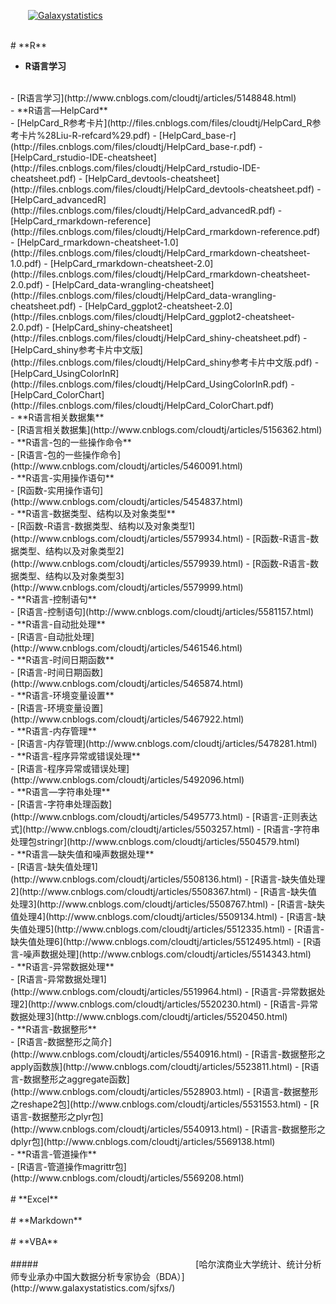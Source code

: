 
&emsp;&emsp;[![Galaxystatistics](http://files.cnblogs.com/files/cloudtj/galaxy_logo.bmp)](http://www.galaxystatistics.com/webTJX/mobile/)

<br/>
# **R**
<br/>

-  **R语言学习**
<br/>
	- [R语言学习](http://www.cnblogs.com/cloudtj/articles/5148848.html)
<br/>
-  **R语言—HelpCard**
<br/>
	- [HelpCard_R参考卡片](http://files.cnblogs.com/files/cloudtj/HelpCard_R参考卡片%28Liu-R-refcard%29.pdf)
	- [HelpCard_base-r](http://files.cnblogs.com/files/cloudtj/HelpCard_base-r.pdf)
	- [HelpCard_rstudio-IDE-cheatsheet](http://files.cnblogs.com/files/cloudtj/HelpCard_rstudio-IDE-cheatsheet.pdf)
	- [HelpCard_devtools-cheatsheet](http://files.cnblogs.com/files/cloudtj/HelpCard_devtools-cheatsheet.pdf)
	- [HelpCard_advancedR](http://files.cnblogs.com/files/cloudtj/HelpCard_advancedR.pdf)
	- [HelpCard_rmarkdown-reference](http://files.cnblogs.com/files/cloudtj/HelpCard_rmarkdown-reference.pdf)
	- [HelpCard_rmarkdown-cheatsheet-1.0](http://files.cnblogs.com/files/cloudtj/HelpCard_rmarkdown-cheatsheet-1.0.pdf)
	- [HelpCard_rmarkdown-cheatsheet-2.0](http://files.cnblogs.com/files/cloudtj/HelpCard_rmarkdown-cheatsheet-2.0.pdf)
	- [HelpCard_data-wrangling-cheatsheet](http://files.cnblogs.com/files/cloudtj/HelpCard_data-wrangling-cheatsheet.pdf)
	- [HelpCard_ggplot2-cheatsheet-2.0](http://files.cnblogs.com/files/cloudtj/HelpCard_ggplot2-cheatsheet-2.0.pdf)
	- [HelpCard_shiny-cheatsheet](http://files.cnblogs.com/files/cloudtj/HelpCard_shiny-cheatsheet.pdf)
	- [HelpCard_shiny参考卡片中文版](http://files.cnblogs.com/files/cloudtj/HelpCard_shiny参考卡片中文版.pdf)
	- [HelpCard_UsingColorInR](http://files.cnblogs.com/files/cloudtj/HelpCard_UsingColorInR.pdf)
	- [HelpCard_ColorChart](http://files.cnblogs.com/files/cloudtj/HelpCard_ColorChart.pdf)
<br/>
-  **R语言相关数据集**
<br/>
	- [R语言相关数据集](http://www.cnblogs.com/cloudtj/articles/5156362.html)
<br/>
-  **R语言-包的一些操作命令**
<br/>	
	- [R语言-包的一些操作命令](http://www.cnblogs.com/cloudtj/articles/5460091.html)
<br/>
-  **R语言-实用操作语句**
<br/>
	- [R函数-实用操作语句](http://www.cnblogs.com/cloudtj/articles/5454837.html)
<br/>
-  **R语言-数据类型、结构以及对象类型**
<br/>
	- [R函数-R语言-数据类型、结构以及对象类型1](http://www.cnblogs.com/cloudtj/articles/5579934.html)
	- [R函数-R语言-数据类型、结构以及对象类型2](http://www.cnblogs.com/cloudtj/articles/5579939.html)
	- [R函数-R语言-数据类型、结构以及对象类型3](http://www.cnblogs.com/cloudtj/articles/5579999.html)
<br/>
-  **R语言-控制语句**
<br/>
	- [R语言-控制语句](http://www.cnblogs.com/cloudtj/articles/5581157.html)
<br/>
-  **R语言-自动批处理**
<br/>
	- [R语言-自动批处理](http://www.cnblogs.com/cloudtj/articles/5461546.html)
<br/>
-  **R语言-时间日期函数**
<br/>
	- [R语言-时间日期函数](http://www.cnblogs.com/cloudtj/articles/5465874.html)
<br/>
-  **R语言-环境变量设置**
<br/>
	- [R语言-环境变量设置](http://www.cnblogs.com/cloudtj/articles/5467922.html)
<br/>
-  **R语言-内存管理**
<br/>
	- [R语言-内存管理](http://www.cnblogs.com/cloudtj/articles/5478281.html)
<br/>
-  **R语言-程序异常或错误处理**
<br/>
	- [R语言-程序异常或错误处理](http://www.cnblogs.com/cloudtj/articles/5492096.html)
<br/>
-  **R语言—字符串处理**
<br/>
	- [R语言-字符串处理函数](http://www.cnblogs.com/cloudtj/articles/5495773.html)
	- [R语言-正则表达式](http://www.cnblogs.com/cloudtj/articles/5503257.html)
	- [R语言-字符串处理包stringr](http://www.cnblogs.com/cloudtj/articles/5504579.html)
<br/>
-  **R语言—缺失值和噪声数据处理**
<br/>
	- [R语言-缺失值处理1](http://www.cnblogs.com/cloudtj/articles/5508136.html)
	- [R语言-缺失值处理2](http://www.cnblogs.com/cloudtj/articles/5508367.html)
	- [R语言-缺失值处理3](http://www.cnblogs.com/cloudtj/articles/5508767.html)
	- [R语言-缺失值处理4](http://www.cnblogs.com/cloudtj/articles/5509134.html)
	- [R语言-缺失值处理5](http://www.cnblogs.com/cloudtj/articles/5512335.html)
	- [R语言-缺失值处理6](http://www.cnblogs.com/cloudtj/articles/5512495.html)
	- [R语言-噪声数据处理](http://www.cnblogs.com/cloudtj/articles/5514343.html)
<br/>
-  **R语言-异常数据处理**
<br/>
	- [R语言-异常数据处理1](http://www.cnblogs.com/cloudtj/articles/5519964.html)
	- [R语言-异常数据处理2](http://www.cnblogs.com/cloudtj/articles/5520230.html)
	- [R语言-异常数据处理3](http://www.cnblogs.com/cloudtj/articles/5520450.html)
<br/>
-  **R语言-数据整形**
<br/>
	- [R语言-数据整形之简介](http://www.cnblogs.com/cloudtj/articles/5540916.html)
	- [R语言-数据整形之apply函数族](http://www.cnblogs.com/cloudtj/articles/5523811.html)
	- [R语言-数据整形之aggregate函数](http://www.cnblogs.com/cloudtj/articles/5528903.html)
	- [R语言-数据整形之reshape2包](http://www.cnblogs.com/cloudtj/articles/5531553.html)
	- [R语言-数据整形之plyr包](http://www.cnblogs.com/cloudtj/articles/5540913.html)
	- [R语言-数据整形之dplyr包](http://www.cnblogs.com/cloudtj/articles/5569138.html)
<br/>
-  **R语言-管道操作**
<br/>
	- [R语言-管道操作magrittr包](http://www.cnblogs.com/cloudtj/articles/5569208.html)
<br/>


<br/>
# **Excel**
<br/>


<br/>
# **Markdown**
<br/>


<br/>
# **VBA**
<br/>


<br/>
#####&emsp;&emsp;&emsp;&emsp;&emsp;&emsp;&emsp;&emsp;&emsp;&emsp;&emsp;&emsp;&emsp;&emsp;&emsp;&emsp;&emsp;&emsp;[哈尔滨商业大学统计、统计分析师专业承办中国大数据分析专家协会（BDA）](http://www.galaxystatistics.com/sjfxs/)


